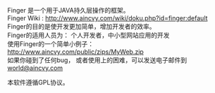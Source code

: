 Finger 是一个用于JAVA持久层操作的框架。   
Finger Wiki :  http://www.aincvy.com/wiki/doku.php?id=finger:default     
Finger的目的是使开发更加简单，增加开发者的效率。    
Finger的适用人员为： 个人开发者，中小型网站应用的开发    
使用Finger的一个简单小例子：http://www.aincvy.com/public/zips/MyWeb.zip     
如果你碰到了任何bug， 或者使用上的困难，可以发送电子邮件到 world@aincvy.com    

本软件遵循GPL协议。    
